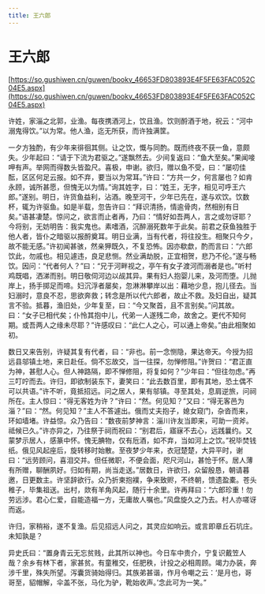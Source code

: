 ```yaml
---
title: 王六郎
---
```


# 王六郎

[https://so.gushiwen.cn/guwen/bookv_46653FD803893E4F5FE63FAC052C04E5.aspx](https://so.gushiwen.cn/guwen/bookv_46653FD803893E4F5FE63FAC052C04E5.aspx)

许姓，家淄之北郭，业渔。每夜携酒河上，饮且渔。饮则酹酒于地，祝云：“河中溺鬼得饮。”以为常。他人渔，迄无所获，而许独满筐。

一夕方独酌，有少年来徘徊其侧。让之饮，慨与同酌。既而终夜不获一鱼，意颇失。少年起曰：“请于下流为君驱之。”遂飘然去。少间复返曰：“鱼大至矣。”果闻唼呷有声。举网而得数头皆盈尺。喜极，申谢。欲归，赠以鱼不受，曰：“屡叨佳酝，区区何足云报。如不弃，要当以为常耳。”许曰：“方共一夕，何言屡也？如肯永顾，诚所甚愿，但愧无以为情。”询其姓字，曰：“姓王，无字，相见可呼王六郎。”遂别。明日，许货鱼益利，沾酒。晚至河干，少年已先在，遂与欢饮。饮数杯，辄为许驱鱼。如是半载，忽告许曰：“拜识清扬，情逾骨肉，然相别有日矣。”语甚凄楚。惊问之，欲言而止者再，乃曰：“情好如吾两人，言之或勿讶耶？今将别，无妨明告：我实鬼也。素嗜酒，沉醉溺死数年于此矣。前君之获鱼独胜于他人者，皆仆之暗驱以报酹奠耳。明日业满，当有代者，将往投生。相聚只今夕，故不能无感。”许初闻甚骇，然亲狎既久，不复恐怖。因亦欷歔，酌而言曰：“六郎饮此，勿戚也。相见遽违，良足悲恻。然业满劫脱，正宜相贺，悲乃不伦。”遂与畅饮。因问：“代者何人？”曰：“兄于河畔视之，亭午有女子渡河而溺者是也。”听村鸡既唱，洒涕而别。明日敬伺河边以觇其异。果有妇人抱婴儿来，及河而堕。儿抛岸上，扬手掷足而啼。妇沉浮者屡矣，忽淋淋攀岸以出：藉地少息，抱儿径去。当妇溺时，意良不忍，思欲奔救；转念是所以代六郎者，故止不救。及妇自出，疑其言不验。抵暮，渔旧处，少年复至，曰：“今又聚首，且不言别矣。”问其故。曰：“女子已相代矣；仆怜其抱中儿，代弟一人遂残二命，故舍之。更代不知何期。或吾两人之缘未尽耶？”许感叹曰：“此仁人之心，可以通上帝矣。”由此相聚如初。

数日又来告别，许疑其复有代者，曰：“非也。前一念恻隐，果达帝天。今授为招远县邬镇土地，来日赴任。倘不忘故交，当一往探，勿惮修阻。”许贺曰：“君正直为神，甚慰人心。但人神路隔，即不惮修阻，将复如何？”少年曰：“但往勿虑。”再三叮咛而去。许归，即欲制装东下，妻笑曰：“此去数百里，即有其地，恐土偶不可以共语。”许不听，竟抵招远。问之居人，果有邬镇。寻至其处，息肩逆旅，问祠所在。主人惊曰：“得无客姓为许？”许曰：“然。何见知？”又曰：“得无客邑为淄？”曰：“然。何见知？”主人不答遽出。俄而丈夫抱子，媳女窥门，杂沓而来，环如墙堵。许益惊。众乃告曰：“数夜前梦神言：淄川许友当即来，可助一资斧。祗候已久。”许亦异之，乃往祭于祠而祝曰：“别君后，寤寐不去心，远践曩约。又蒙梦示居人，感篆中怀。愧无腆物，仅有卮酒，如不弃，当如河上之饮。”祝毕焚钱纸。俄见风起座后，旋转移时始散。至夜梦少年来，衣冠楚楚，大异平时，谢曰：“远劳顾问，喜泪交并。但任微职，不便会面，咫尺河山，甚怆于怀。居人薄有所赠，聊酬夙好。归如有期，尚当走送。”居数日，许欲归，众留殷恳，朝请暮邀，日更数主。许坚辞欲行。众乃折柬抱襆，争来致赆，不终朝，馈遗盈橐。苍头稚子，毕集祖送。出村，欻有羊角风起，随行十余里。许再拜曰：“六郎珍重！勿劳远涉。君心仁爱，自能造福一方，无庸故人嘱也。”风盘旋久之乃去。村人亦嗟讶而返。

许归，家稍裕，遂不复渔。后见招远人问之，其灵应如响云。或言即章丘石坑庄。未知孰是？

异史氏曰：“置身青云无忘贫贱，此其所以神也。今日车中贵介，宁复识戴笠人哉？余乡有林下者，家甚贫。有童稚交，任肥秩，计投之必相周顾。竭力办装，奔涉千里，殊失所望。泻囊货骑始得归。其族弟甚谐，作月令嘲之云：‘是月也，哥哥至，貂帽解，伞盖不张，马化为驴，靴始收声。’念此可为一笑。”